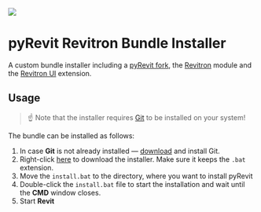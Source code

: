![](https://raw.githubusercontent.com/revitron/revitron/master/svg/revitron-readme.svg)

# pyRevit Revitron Bundle Installer

A custom bundle installer including a [pyRevit fork](https://github.com/revitron/pyRevit), the [Revitron](https://github.com/revitron/revitron) module and the [Revitron UI](https://github.com/revitron/revitron-ui) extension.

## Usage

> :point_up: Note that the installer requires [Git](https://git-scm.com/) to be installed on your system!

The bundle can be installed as follows:

1. In case **Git** is not already installed &mdash; [download](https://git-scm.com/download/win) and install Git.
2. Right-click [here](https://raw.githubusercontent.com/revitron/installer/master/install.bat) to download the installer. 
   Make sure it keeps the `.bat` extension.
3. Move the `install.bat` to the directory, where you want to install pyRevit
4. Double-click the `install.bat` file to start the installation and wait until the **CMD** window closes.
5. Start **Revit**